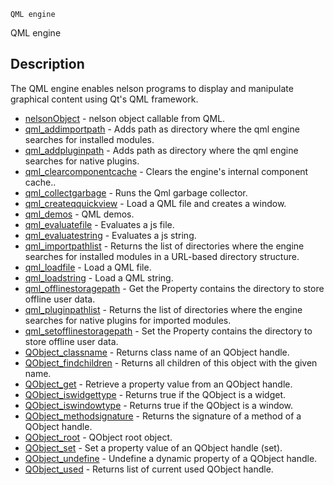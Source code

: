 

	
	QML engine

QML engine

## Description
The QML engine enables nelson programs to display and manipulate graphical content using Qt's QML framework.


* [nelsonObject](nelsonObject.md) - nelson object callable from QML.
* [qml_addimportpath](qml_addimportpath.md) - Adds path as directory where the qml engine searches for installed modules.
* [qml_addpluginpath](qml_addpluginpath.md) - Adds path as directory where the qml engine searches for native plugins.
* [qml_clearcomponentcache](qml_clearcomponentcache.md) - Clears the engine's internal component cache..
* [qml_collectgarbage](qml_collectgarbage.md) - Runs the Qml garbage collector.
* [qml_createqquickview](qml_createqquickview.md) - Load a QML file and creates a window.
* [qml_demos](qml_demos.md) - QML demos.
* [qml_evaluatefile](qml_evaluatefile.md) - Evaluates a js file.
* [qml_evaluatestring](qml_evaluatestring.md) - Evaluates a js string.
* [qml_importpathlist](qml_importpathlist.md) - Returns the list of directories where the engine searches for installed modules in a URL-based directory structure.
* [qml_loadfile](qml_loadfile.md) - Load a QML file.
* [qml_loadstring](qml_loadstring.md) - Load a QML string.
* [qml_offlinestoragepath](qml_offlinestoragepath.md) - Get the Property contains the directory to store offline user data.
* [qml_pluginpathlist](qml_pluginpathlist.md) - Returns the list of directories where the engine searches for native plugins for imported modules.
* [qml_setofflinestoragepath](qml_setofflinestoragepath.md) - Set the Property contains the directory to store offline user data.
* [QObject_classname](QObject_classname.md) - Returns class name of an QObject handle.
* [QObject_findchildren](QObject_findchildren.md) - Returns all children of this object with the given name.
* [QObject_get](QObject_get.md) - Retrieve a property value from an QObject handle.
* [QObject_iswidgettype](QObject_iswidgettype.md) - Returns true if the QObject is a widget.
* [QObject_iswindowtype](QObject_iswindowtype.md) - Returns true if the QObject is a window.
* [QObject_methodsignature](QObject_methodsignature.md) - Returns the signature of a method of a QObject handle.
* [QObject_root](QObject_root.md) - QObject root object.
* [QObject_set](QObject_set.md) - Set a property value of an QObject handle (set).
* [QObject_undefine](QObject_undefine.md) - Undefine a dynamic property of a QObject handle.
* [QObject_used](QObject_used.md) - Returns list of current used QObject handle.



